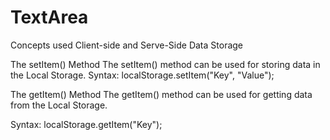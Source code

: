# TextArea
Concepts used Client-side and Serve-Side Data Storage

The setItem() Method
The setItem() method can be used for storing data in the Local Storage.
Syntax: localStorage.setItem("Key", "Value");

The getItem() Method
The getItem() method can be used for getting data from the Local Storage.

Syntax: localStorage.getItem("Key");
